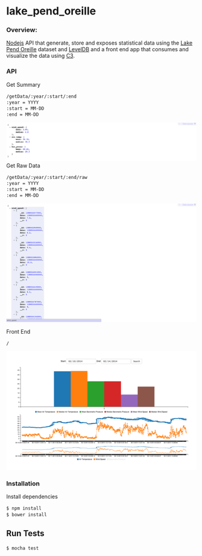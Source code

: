 # lake_pend_oreille

### Overview:
[Nodejs] API that generate, store and exposes statistical data using the [Lake Pend Oreille] dataset  and [LevelDB] and a front end app that consumes and visualize the data using [C3].

### API

Get Summary
```
/getData/:year/:start/:end
:year = YYYY
:start = MM-DD
:end = MM-DD
```
![alt tag](https://raw.githubusercontent.com/kingjulian24/lake_pend_oreille/master/repo_img/summary.png "Summary api call")
Get Raw Data
```
/getData/:year/:start/:end/raw
:year = YYYY
:start = MM-DD
:end = MM-DD
```
![alt tag](https://raw.githubusercontent.com/kingjulian24/lake_pend_oreille/master/repo_img/raw.png "Raw api call")

Front End
```
/
```
![alt tag](https://raw.githubusercontent.com/kingjulian24/lake_pend_oreille/master/repo_img/c3_chart.png "Front end")

### Installation

Install dependencies 
```sh
$ npm install 
$ bower install
```
## Run Tests
```sh
$ mocha test
```


[LevelDB]: <http://leveldb.org/>
[LPO]: <http://lpo.dt.navy.mil/>
[Lake Pend Oreille]: <http://lpo.dt.navy.mil/> 
[processDateRange]: <https://github.com/kingjulian24/lake_pend_oreille/blob/master/stats/processDateRange.js>
[search]: <https://github.com/kingjulian24/lake_pend_oreille/blob/master/stats/search.js>
[C3]: <http://c3js.org/>
[Nodejs]: <https://nodejs.org>
